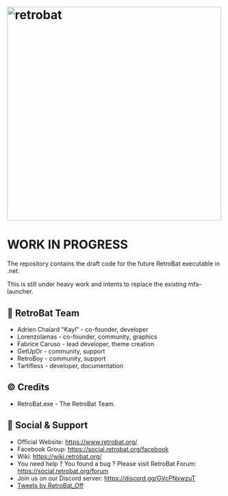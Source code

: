 <h1 align="left">
  <br>
  <a href="https://www.retrobat.org/"><img src="https://raw.githubusercontent.com/kaylh/RetroBat/master/system/resources/retrobat_logo.svg" alt="retrobat" width="500"></a>
</h1>

# WORK IN PROGRESS

The repository contains the draft code for the future RetroBat executable in .net.

This is still under heavy work and intents to replace the existing mfa-launcher.


## 🦇 RetroBat Team

- Adrien Chalard "Kayl" - co-founder, developer
- Lorenzolamas - co-founder, community, graphics
- Fabrice Caruso - lead developer, theme creation
- GetUpOr - community, support
- RetroBoy - community, support
- Tartifless - developer, documentation


## © Credits

- RetroBat.exe - The RetroBat Team.

## 💬 Social & Support

- Official Website: https://www.retrobat.org/
- Facebook Group: https://social.retrobat.org/facebook
- Wiki: https://wiki.retrobat.org/
- You need help ? You found a bug ? Please visit RetroBat Forum: https://social.retrobat.org/forum
- Join us on our Discord server: https://discord.gg/GVcPNxwzuT
- <a class="twitter-timeline" href="https://twitter.com/RetroBat_Off?ref_src=twsrc%5Etfw">Tweets by RetroBat_Off</a>
